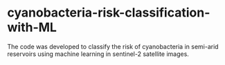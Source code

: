 # cyanobacteria-risk-classification-with-ML
The code was developed to classify the risk of cyanobacteria in semi-arid reservoirs using machine learning in sentinel-2 satellite images.
